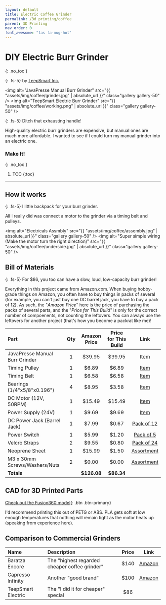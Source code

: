```yaml
---
layout: default
title: Electric Coffee Grinder
permalink: /3d_printing/coffee
parent: 3D Printing
nav_order: 0
font_awesome: "fas fa-mug-hot"
---
```


# <i class="{{ page.font_awesome }}"></i> DIY Electric Burr Grinder
{: .no_toc }

{: .fs-5}
by [TeepSmart Inc.](http://teepsmart.cbteeple.com)



<img alt="JavaPresse Manual Burr Grinder"
     src="{{ "assets/img/coffee/grinder.jpg" | absolute_url }}"
     class="gallery gallery-50" />
<img alt="TeepSmart Electric Burr Grinder"
     src="{{ "assets/img/coffee/working.png" | absolute_url }}"
     class="gallery gallery-50" />

{: .fs-5}
Ditch that exhausting handle!

High-quality electric burr grinders are expensive, but manual ones are much more affordable. I wanted to see if I could turn my manual grinder into an electric one.

### Make It!
{: .no_toc }

1. TOC
{:toc}

---

## How it works

{: .fs-5}
I little backpack for your burr grinder.

All I really did was connect a motor to the grinder via a timing belt and pulleys.

<img alt="Electricals Assmbly"
     src="{{ "assets/img/coffee/assembly.jpg" | absolute_url }}"
     class="gallery gallery-50" />
<img alt="Super simple wiring (Make the motor turn the right direction)"
     src="{{ "assets/img/coffee/underside.jpg" | absolute_url }}"
     class="gallery gallery-50" />


## Bill of Materials

{: .fs-5}
For $86, you too can have a slow, loud, low-capacity burr grinder!

Everything in this project came from Amazon.com. When buying hobby-grade things on Amazon, you often have to buy things in packs of several (for example, you can't just buy one DC barrel jack, you have to buy a pack of 12). As such, the "_Amazon Price_" here is the price of purchasing the packs of several parts, and the "_Price for This Build_" is only for the correct number of compoenents, not counting the leftovers. You can always use the leftovers for another project (that's how you become a packrat like me)!


| Part                           | Qty | Amazon Price  | Price for This Build | Link    |
|:--------------------------------|:--:|:------:|:----------------:|:----------------------:|
| JavaPresse Manual Burr Grinder |   1| $39.95 | $39.95 | [Item](https://www.amazon.com/JavaPresse-Grinder-Conical-Brushed-Stainless/dp/B013R3Q7B2/ref=sr_1_5?crid=1WFYJVHRIQE8X&dchild=1&keywords=javapresse+manual+coffee+grinder&qid=1615042028&sprefix=javapresse%2Caps%2C182&sr=8-5) |
| Timing Pulley                  |   1 |  $6.89 |               $6.89 | [Item](https://www.amazon.com/gp/product/B0747LJJ2J/ref=ppx_yo_dt_b_asin_title_o02_s00?ie=UTF8&psc=1)                                                                                                                           |
| Timing Belt                    |   1  |  $6.58 |                $6.58 |[Item]( https://www.amazon.com/gp/product/B00CMIGFY8/ref=ppx_yo_dt_b_search_asin_title?ie=UTF8&psc=1)                                                                                                                            |
| Bearings (1/4"x5/8"x0.196")    |   4 |  $8.95 |              $3.58 | [Item](https://www.amazon.com/gp/product/B07GT739PV/ref=ppx_yo_dt_b_asin_title_o03_s00?ie=UTF8&psc=1)                                                                                                                           |
| DC Motor (12V, 50RPM)          |   1  | $15.49 |              $15.49 | [Item](https://www.amazon.com/gp/product/B07K9KPDNV/ref=ppx_yo_dt_b_asin_title_o04_s00?ie=UTF8&th=1)                                                                                                                            |
| Power Supply (24V)             |   1 |  $9.69 |              $9.69 | [Item](https://www.amazon.com/gp/product/B00L9PCJF4/ref=ppx_yo_dt_b_search_asin_title?ie=UTF8&psc=1)                                                                                                                            |
| DC Power Jack (Barrel Jack)    |   1 |  $7.99 |               $0.67 | [Pack of 12](https://www.amazon.com/ThreeBulls-Pieces-5-5mmx2-1mm-Female-Connector/dp/B01N8VV78D/ref=sr_1_3?dchild=1&keywords=dc+barrel+jack&qid=1615041413&sr=8-3)                                                                   |
| Power Switch                   |   1  |  $5.99 |             $1.20 | [Pack of 5](https://www.amazon.com/Magic-shell-5-Pack-Rocker-Position/dp/B07D285PLL/ref=sr_1_11?dchild=1&keywords=power+switch&qid=1615041469&sr=8-11) |
| Velcro Straps                  |   2  |  $9.55 |                $0.80 | [Pack of 24](https://www.amazon.com/gp/product/B0798L21FG/ref=ppx_yo_dt_b_search_asin_image?ie=UTF8&psc=1) |
| Neoprene Sheet                 |  1   | $15.99 |        $1.50 | [Assortment](https://www.amazon.com/gp/product/B01IC7THJ2/ref=ppx_yo_dt_b_search_asin_title?ie=UTF8&psc=1) |
| M3 x 30mm Screws/Washers/Nuts               |   2  |  $0.00 |                $0.00 | [Assortment](https://www.amazon.com/VIGRUE-1110PCS-Stainless-Assortment-Tweezer/dp/B083SGJ7BD/ref=sr_1_6?dchild=1&keywords=m3+screw&qid=1615045917&sr=8-6) |
|  **Totals**                    |     | **$126.08**  |  **$86.34** |   |

## CAD for 3D Printed Parts

[<i class="fas fa-cube"></i> Check out the Fusion360 model](https://a360.co/2PFausd){: .btn .btn-primary}

I'd recommend printing this out of PETG or ABS. PLA gets soft at low enough temperatures that nothing will remain tight as the motor heats up (speaking from experience here).


## Comparison to Commercial Grinders

| Name | Description                           | Price | Link    |
|:-----|:--------------------------------------|:-----:|:--------:|
|Baratza Encore| The "highest regarded cheaper coffee grinder" | $140 |[Amazon](https://www.amazon.com/Baratza-Encore-Conical-Coffee-Grinder/dp/B007F183LK/ref=sr_1_2?dchild=1&keywords=burr+coffee+grinder+encore&qid=1615043040&s=kitchen&sr=1-2) |
|Capresso Infinity| Another "good brand" | $100 |[Amazon](https://www.amazon.com/Baratza-Encore-Conical-Coffee-Grinder/dp/B007F183LK/ref=sr_1_2?dchild=1&keywords=burr+coffee+grinder+encore&qid=1615043040&s=kitchen&sr=1-2) |
|TeepSmart Electric| The "I did it for cheaper" special | $86 | |